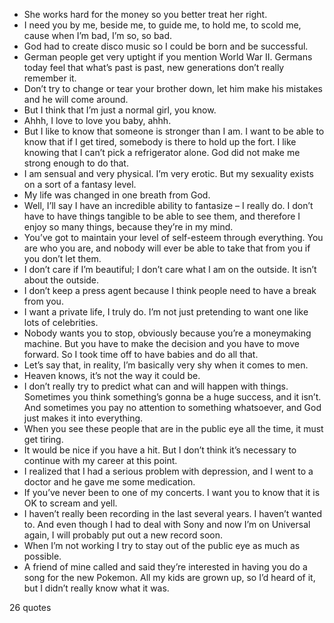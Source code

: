  - She works hard for the money so you better treat her right.
 - I need you by me, beside me, to guide me, to hold me, to scold me, cause when I’m bad, I’m so, so bad.
 - God had to create disco music so I could be born and be successful.
 - German people get very uptight if you mention World War II. Germans today feel that what’s past is past, new generations don’t really remember it.
 - Don’t try to change or tear your brother down, let him make his mistakes and he will come around.
 - But I think that I’m just a normal girl, you know.
 - Ahhh, I love to love you baby, ahhh.
 - But I like to know that someone is stronger than I am. I want to be able to know that if I get tired, somebody is there to hold up the fort. I like knowing that I can’t pick a refrigerator alone. God did not make me strong enough to do that.
 - I am sensual and very physical. I’m very erotic. But my sexuality exists on a sort of a fantasy level.
 - My life was changed in one breath from God.
 - Well, I’ll say I have an incredible ability to fantasize – I really do. I don’t have to have things tangible to be able to see them, and therefore I enjoy so many things, because they’re in my mind.
 - You’ve got to maintain your level of self-esteem through everything. You are who you are, and nobody will ever be able to take that from you if you don’t let them.
 - I don’t care if I’m beautiful; I don’t care what I am on the outside. It isn’t about the outside.
 - I don’t keep a press agent because I think people need to have a break from you.
 - I want a private life, I truly do. I’m not just pretending to want one like lots of celebrities.
 - Nobody wants you to stop, obviously because you’re a moneymaking machine. But you have to make the decision and you have to move forward. So I took time off to have babies and do all that.
 - Let’s say that, in reality, I’m basically very shy when it comes to men.
 - Heaven knows, it’s not the way it could be.
 - I don’t really try to predict what can and will happen with things. Sometimes you think something’s gonna be a huge success, and it isn’t. And sometimes you pay no attention to something whatsoever, and God just makes it into everything.
 - When you see these people that are in the public eye all the time, it must get tiring.
 - It would be nice if you have a hit. But I don’t think it’s necessary to continue with my career at this point.
 - I realized that I had a serious problem with depression, and I went to a doctor and he gave me some medication.
 - If you’ve never been to one of my concerts. I want you to know that it is OK to scream and yell.
 - I haven’t really been recording in the last several years. I haven’t wanted to. And even though I had to deal with Sony and now I’m on Universal again, I will probably put out a new record soon.
 - When I’m not working I try to stay out of the public eye as much as possible.
 - A friend of mine called and said they’re interested in having you do a song for the new Pokemon. All my kids are grown up, so I’d heard of it, but I didn’t really know what it was.

26 quotes